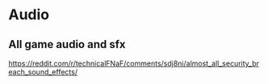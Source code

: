 # Audio

## All game audio and sfx
https://reddit.com/r/technicalFNaF/comments/sdj8ni/almost_all_security_breach_sound_effects/
